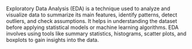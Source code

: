 Exploratory Data Analysis (EDA) is a technique used to analyze and visualize data to summarize its main features, identify patterns, detect outliers, and check assumptions. It helps in understanding the dataset before applying statistical models or machine learning algorithms. EDA involves using tools like summary statistics, histograms, scatter plots, and boxplots to gain insights into the data.



